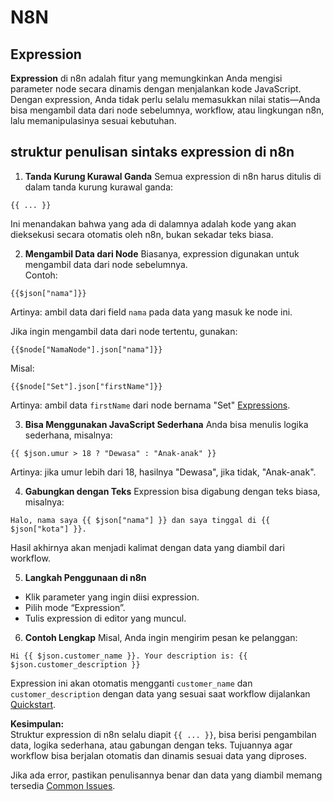 # N8N
##  Expression
**Expression** di n8n adalah fitur yang memungkinkan Anda mengisi parameter node secara dinamis dengan menjalankan kode JavaScript. Dengan expression, Anda tidak perlu selalu memasukkan nilai statis—Anda bisa mengambil data dari node sebelumnya, workflow, atau lingkungan n8n, lalu memanipulasinya sesuai kebutuhan.

## struktur penulisan sintaks expression di n8n


1. **Tanda Kurung Kurawal Ganda**
Semua expression di n8n harus ditulis di dalam tanda kurung kurawal ganda:  
```
{{ ... }}
```
Ini menandakan bahwa yang ada di dalamnya adalah kode yang akan dieksekusi secara otomatis oleh n8n, bukan sekadar teks biasa.


2. **Mengambil Data dari Node**
Biasanya, expression digunakan untuk mengambil data dari node sebelumnya.  
Contoh:
```
{{$json["nama"]}}
```
Artinya: ambil data dari field `nama` pada data yang masuk ke node ini.

Jika ingin mengambil data dari node tertentu, gunakan:
```
{{$node["NamaNode"].json["nama"]}}
```
Misal:
```
{{$node["Set"].json["firstName"]}}
```
Artinya: ambil data `firstName` dari node bernama "Set" [Expressions](https://docs.n8n.io/code/expressions/#expressions).


3. **Bisa Menggunakan JavaScript Sederhana**
Anda bisa menulis logika sederhana, misalnya:
```
{{ $json.umur > 18 ? "Dewasa" : "Anak-anak" }}
```
Artinya: jika umur lebih dari 18, hasilnya "Dewasa", jika tidak, "Anak-anak".


4. **Gabungkan dengan Teks**
Expression bisa digabung dengan teks biasa, misalnya:
```
Halo, nama saya {{ $json["nama"] }} dan saya tinggal di {{ $json["kota"] }}.
```
Hasil akhirnya akan menjadi kalimat dengan data yang diambil dari workflow.


5. **Langkah Penggunaan di n8n**
- Klik parameter yang ingin diisi expression.
- Pilih mode “Expression”.
- Tulis expression di editor yang muncul.


6. **Contoh Lengkap**
Misal, Anda ingin mengirim pesan ke pelanggan:
```
Hi {{ $json.customer_name }}. Your description is: {{ $json.customer_description }}
```
Expression ini akan otomatis mengganti `customer_name` dan `customer_description` dengan data yang sesuai saat workflow dijalankan [Quickstart](https://docs.n8n.io/try-it-out/quickstart/#the-very-quick-quickstart).


**Kesimpulan:**  
Struktur expression di n8n selalu diapit `{{ ... }}`, bisa berisi pengambilan data, logika sederhana, atau gabungan dengan teks. Tujuannya agar workflow bisa berjalan otomatis dan dinamis sesuai data yang diproses.

Jika ada error, pastikan penulisannya benar dan data yang diambil memang tersedia [Common Issues](https://docs.n8n.io/code/cookbook/expressions/common-issues/#expressions-common-issues).
